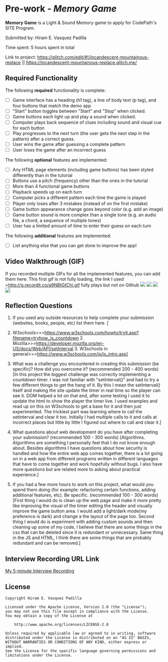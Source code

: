 # Pre-work - *Memory Game*

**Memory Game** is a Light & Sound Memory game to apply for CodePath's SITE Program. 

Submitted by: Hiram E. Vasquez Padilla

Time spent: 5 hours spent in total

Link to project: https://glitch.com/edit/#!/incandescent-mountainous-replace || https://incandescent-mountainous-replace.glitch.me/

## Required Functionality

The following **required** functionality is complete:

* [ ] Game interface has a heading (h1 tag), a line of body text (p tag), and four buttons that match the demo app
* [ ] "Start" button toggles between "Start" and "Stop" when clicked. 
* [ ] Game buttons each light up and play a sound when clicked. 
* [ ] Computer plays back sequence of clues including sound and visual cue for each button
* [ ] Play progresses to the next turn (the user gets the next step in the pattern) after a correct guess. 
* [ ] User wins the game after guessing a complete pattern
* [ ] User loses the game after an incorrect guess

The following **optional** features are implemented:

* [ ] Any HTML page elements (including game buttons) has been styled differently than in the tutorial
* [ ] Buttons use a pitch (frequency) other than the ones in the tutorial
* [ ] More than 4 functional game buttons
* [ ] Playback speeds up on each turn
* [ ] Computer picks a different pattern each time the game is played
* [ ] Player only loses after 3 mistakes (instead of on the first mistake)
* [ ] Game button appearance change goes beyond color (e.g. add an image)
* [ ] Game button sound is more complex than a single tone (e.g. an audio file, a chord, a sequence of multiple tones)
* [ ] User has a limited amount of time to enter their guess on each turn

The following **additional** features are implemented:

- [ ] List anything else that you can get done to improve the app!

## Video Walkthrough (GIF)

If you recorded multiple GIFs for all the implemented features, you can add them here:
This first gif is not fully loading, the link I used >http://g.recordit.co/a9NBtGtChi.gif fully plays but not on Github
![](http://g.recordit.co/a9NBtGtChi.gif)
![](http://g.recordit.co/s3BhhueDK1.gif)
![](gif3-link-here)
![](gif4-link-here)

## Reflection Questions
1. If you used any outside resources to help complete your submission (websites, books, people, etc) list them here. 
[   
1. W3schools>>>https://www.w3schools.com/howto/tryit.asp?filename=tryhow_js_countdown 
    2. Mozilla>>>https://developer.mozilla.org/en-US/docs/Web/API/setInterval
    3. W3schools in general>>>https://www.w3schools.com/js/js_intro.asp]

2. What was a challenge you encountered in creating this submission (be specific)? How did you overcome it? (recommended 200 - 400 words) 
[In this project the biggest challenge was correctly implementing a countdown timer. I was not familiar with "setInterval()" and had to try a few different things to get the hang of it. By this I mean the setInterval() itself and making the site update the timer in real time so the player can see it. DOM helped a lot on that end, after some testing I used it to update the html to show the player the timer live. I used examples and read up on this on W3schools to get a base for it and then just experimented. The trickiest part was learning where to call the setinterval and clear it too. Initially I had multiple calls to it and calls at incorrect places but little by little I figured out where to call and clear it.]

3. What questions about web development do you have after completing your submission? (recommended 100 - 300 words) 
[Algorithms. Algorithms are something I personally feel that I do not know enough about. Besides algorithms I have questions about how security is handled and how the entire web app comes together, there is a lot going on in a web app from different programs written in different languages that have to come together and work hopefully without bugs. I also have more questions but are related more to asking about practical experience.]

4. If you had a few more hours to work on this project, what would you spend them doing (for example: refactoring certain functions, adding additional features, etc). Be specific. (recommended 100 - 300 words) 
[First thing I would do is clean up the web page and make it more pretty like improving the visual of the timer editing the header and visually improve the game button area. I would add a light/dark mode(my preference is dark) and change a the layout of the page too. Second thing I would do is experiment with adding custom sounds and then cleaning up some of my code, I believe that there are some things in the css that can be deleted since it is redundant or unnecessary. Same thing in the JS and HTML, I think there are some things that are probably redundant and can be removed.]



## Interview Recording URL Link

[My 5-minute Interview Recording](https://www.loom.com/share/ceefe83aec334d28b925eb76b5f42031)


## License

    Copyright Hiram E. Vasquez Padilla

    Licensed under the Apache License, Version 2.0 (the "License");
    you may not use this file except in compliance with the License.
    You may obtain a copy of the License at

        http://www.apache.org/licenses/LICENSE-2.0

    Unless required by applicable law or agreed to in writing, software
    distributed under the License is distributed on an "AS IS" BASIS,
    WITHOUT WARRANTIES OR CONDITIONS OF ANY KIND, either express or implied.
    See the License for the specific language governing permissions and
    limitations under the License.
